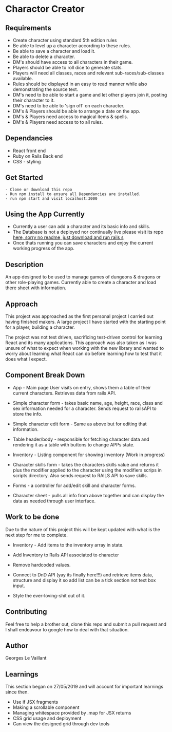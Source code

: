 # Charactor Creator

## Requirements

- Create character using standard 5th edition rules
- Be able to level up a character according to these rules.
- Be able to save a character and load it.
- Be able to delete a character.
- DM's should have access to all characters in their game.
- Players should be able to roll dice to generate stats.
- Players will need all classes, races and relevant sub-races/sub-classes available.
- Rules should be displayed in an easy to read manner while also demonstrating the source text.
- DM's need to be able to start a game and let other players join it, posting their character to it.
- DM's need to be able to 'sign off' on each character.
- DM's & Players should be able to arrange a date on the app.
- DM's & Players need access to magical items & spells.
- DM's & Players need access to to all rules.


## Dependancies

- React front end
- Ruby  on Rails Back end
- CSS - styling


## Get Started

```
- Clone or download this repo
- Run npm install to ensure all Dependancies are installed.
- run npm start and visit localhost:3000
```
## Using the App Currently

- Currently a user can add a character and its basic info and skills.
- The Database is not a deployed nor continually live please visit its repo [here, sorry no readme, just download and run rails s](https://github.com/stonefarmer9/characters-api)
- Once thats running you can save characters and enjoy the current working progress of the app.

## Description

An app designed to be used to manage games of dungeons & dragons or other role-playing games. Currently able to create a character and load there sheet with information.

## Approach

This project was approached as the first personal project I carried out having finished makers. A large project I have started with the starting point for a player, building a character.

The project was not test driven, sacrificing test-driven control for learning React and its many applications. This approach was also taken as I was unsure of what to expect when working with the new library and wanted to worry about learning what React can do before learning how to test that it does what I expect.


## Component Break Down

 - App - Main page User visits on entry, shows them a table of their current characters. Retrieves data from rails API.

 - Simple character form - takes basic name, age, height, race, class and sex information needed for a character. Sends request to railsAPI to store the info.
 - Simple character edit form - Same as above but for editing that information.

 - Table header/body - responsible for fetching character data and rendering it as a table with buttons to change APPs state.

 - Inventory - Listing component for showing inventory (Work in progress)

 - Character skills form - takes the characters skills value and returns it plus the modifier applied to the character using the modifiers scrips in scripts directory. Also sends request to RAILS API to save skills.

 - Forms - a controller for add/edit skill and character forms.

 - Character sheet - pulls all info from above together and can display the data as needed through user interface.

## Work to be done


Due to the nature of this project this will be kept updated with what is the next step for me to complete.

 - Inventory - Add items to the inventory array in state.

 - Add Inventory to Rails API associated to character

 - Remove hardcoded values.

 - Connect to DnD API (yay its finally here!!!) and retrieve items data, structure and display it so add list can be a tick section not text box input.

 - Style the ever-loving-shit out of it.

## Contributing
  Feel free to help a brother out, clone this repo and submit a pull request and I shall endeavour to google how to deal with that situation.

## Author

Georges Le Vaillant

## Learnings

This section began on 27/05/2019 and will account for important learnings since then.

  - Use if JSX fragments
  - Making a scrollable component
  - Managing whitespace provided by .map for JSX returns
  - CSS grid usage and deployment
  - Can view the designed grid through dev tools
  
